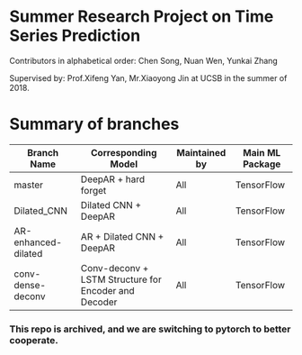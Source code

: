 # Summer Research Project on Time Series Prediction
Contributors in alphabetical order: Chen Song, Nuan Wen, Yunkai Zhang 

Supervised by: Prof.Xifeng Yan, Mr.Xiaoyong Jin at UCSB in the summer of 2018.

# Summary of branches

| Branch Name | Corresponding Model | Maintained by | Main ML Package |
|-------------|---------------------|---------------|-----------------|
| master | DeepAR + hard forget| All | TensorFlow |
| Dilated_CNN| Dilated CNN + DeepAR | All | TensorFlow |
| AR-enhanced-dilated | AR + Dilated CNN + DeepAR| All | TensorFlow|
|conv-dense-deconv | Conv-deconv + LSTM Structure for Encoder and Decoder | All | TensorFlow |

### This repo is archived, and we are switching to pytorch to better cooperate.
